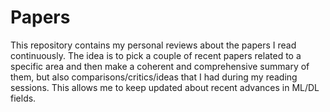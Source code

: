 # Papers

This repository contains my personal reviews about the papers I read continuously. The idea is to pick a couple of recent papers related to a specific area and then make a coherent and comprehensive summary of them, but also comparisons/critics/ideas that I had during my reading sessions. This allows me to keep updated about recent advances in ML/DL fields.
